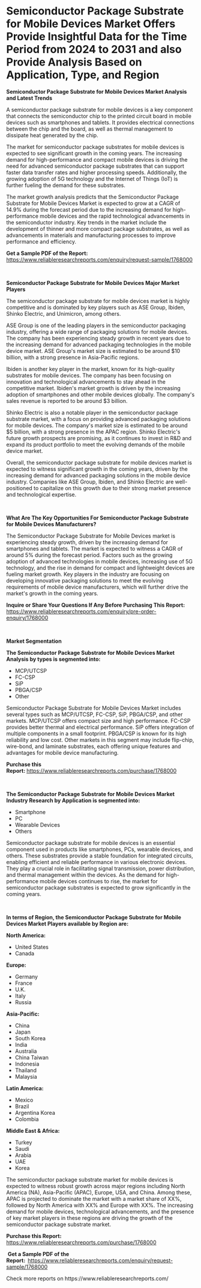 <p><h1>Semiconductor Package Substrate for Mobile Devices Market Offers Provide Insightful Data for the Time Period from 2024 to 2031 and also Provide Analysis Based on Application, Type, and Region</h1></p><p><strong>Semiconductor Package Substrate for Mobile Devices Market Analysis and Latest Trends</strong></p>
<p><p>A semiconductor package substrate for mobile devices is a key component that connects the semiconductor chip to the printed circuit board in mobile devices such as smartphones and tablets. It provides electrical connections between the chip and the board, as well as thermal management to dissipate heat generated by the chip.</p><p>The market for semiconductor package substrates for mobile devices is expected to see significant growth in the coming years. The increasing demand for high-performance and compact mobile devices is driving the need for advanced semiconductor package substrates that can support faster data transfer rates and higher processing speeds. Additionally, the growing adoption of 5G technology and the Internet of Things (IoT) is further fueling the demand for these substrates.</p><p>The market growth analysis predicts that the Semiconductor Package Substrate for Mobile Devices Market is expected to grow at a CAGR of 14.9% during the forecast period due to the increasing demand for high-performance mobile devices and the rapid technological advancements in the semiconductor industry. Key trends in the market include the development of thinner and more compact package substrates, as well as advancements in materials and manufacturing processes to improve performance and efficiency.</p></p>
<p><strong>Get a Sample PDF of the Report:&nbsp;</strong> <a href="https://www.reliableresearchreports.com/enquiry/request-sample/1768000">https://www.reliableresearchreports.com/enquiry/request-sample/1768000</a></p>
<p>&nbsp;</p>
<p><strong>Semiconductor Package Substrate for Mobile Devices Major Market Players</strong></p>
<p><p>The semiconductor package substrate for mobile devices market is highly competitive and is dominated by key players such as ASE Group, Ibiden, Shinko Electric, and Unimicron, among others.</p><p>ASE Group is one of the leading players in the semiconductor packaging industry, offering a wide range of packaging solutions for mobile devices. The company has been experiencing steady growth in recent years due to the increasing demand for advanced packaging technologies in the mobile device market. ASE Group's market size is estimated to be around $10 billion, with a strong presence in Asia-Pacific regions.</p><p>Ibiden is another key player in the market, known for its high-quality substrates for mobile devices. The company has been focusing on innovation and technological advancements to stay ahead in the competitive market. Ibiden's market growth is driven by the increasing adoption of smartphones and other mobile devices globally. The company's sales revenue is reported to be around $3 billion.</p><p>Shinko Electric is also a notable player in the semiconductor package substrate market, with a focus on providing advanced packaging solutions for mobile devices. The company's market size is estimated to be around $5 billion, with a strong presence in the APAC region. Shinko Electric's future growth prospects are promising, as it continues to invest in R&D and expand its product portfolio to meet the evolving demands of the mobile device market.</p><p>Overall, the semiconductor package substrate for mobile devices market is expected to witness significant growth in the coming years, driven by the increasing demand for advanced packaging solutions in the mobile device industry. Companies like ASE Group, Ibiden, and Shinko Electric are well-positioned to capitalize on this growth due to their strong market presence and technological expertise.</p></p>
<p>&nbsp;</p>
<p><strong>What Are The Key Opportunities For Semiconductor Package Substrate for Mobile Devices Manufacturers?</strong></p>
<p><p>The Semiconductor Package Substrate for Mobile Devices market is experiencing steady growth, driven by the increasing demand for smartphones and tablets. The market is expected to witness a CAGR of around 5% during the forecast period. Factors such as the growing adoption of advanced technologies in mobile devices, increasing use of 5G technology, and the rise in demand for compact and lightweight devices are fueling market growth. Key players in the industry are focusing on developing innovative packaging solutions to meet the evolving requirements of mobile device manufacturers, which will further drive the market's growth in the coming years.</p></p>
<p><strong>Inquire or Share Your Questions If Any Before Purchasing This Report:</strong> <a href="https://www.reliableresearchreports.com/enquiry/pre-order-enquiry/1768000">https://www.reliableresearchreports.com/enquiry/pre-order-enquiry/1768000</a></p>
<p>&nbsp;</p>
<p><strong>Market Segmentation</strong></p>
<p><strong>The Semiconductor Package Substrate for Mobile Devices Market Analysis by types is segmented into:</strong></p>
<p><ul><li>MCP/UTCSP</li><li>FC-CSP</li><li>SiP</li><li>PBGA/CSP</li><li>Other</li></ul></p>
<p><p>Semiconductor Package Substrate for Mobile Devices Market includes several types such as MCP/UTCSP, FC-CSP, SiP, PBGA/CSP, and other markets. MCP/UTCSP offers compact size and high performance. FC-CSP provides better thermal and electrical performance. SiP offers integration of multiple components in a small footprint. PBGA/CSP is known for its high reliability and low cost. Other markets in this segment may include flip-chip, wire-bond, and laminate substrates, each offering unique features and advantages for mobile device manufacturing.</p></p>
<p><strong>Purchase this Report:&nbsp;</strong><a href="https://www.reliableresearchreports.com/purchase/1768000">https://www.reliableresearchreports.com/purchase/1768000</a></p>
<p>&nbsp;</p>
<p><strong>The Semiconductor Package Substrate for Mobile Devices Market Industry Research by Application is segmented into:</strong></p>
<p><ul><li>Smartphone</li><li>PC</li><li>Wearable Devices</li><li>Others</li></ul></p>
<p><p>Semiconductor package substrate for mobile devices is an essential component used in products like smartphones, PCs, wearable devices, and others. These substrates provide a stable foundation for integrated circuits, enabling efficient and reliable performance in various electronic devices. They play a crucial role in facilitating signal transmission, power distribution, and thermal management within the devices. As the demand for high-performance mobile devices continues to rise, the market for semiconductor package substrates is expected to grow significantly in the coming years.</p></p>
<p>&nbsp;</p>
<p><strong>In terms of Region, the Semiconductor Package Substrate for Mobile Devices Market Players available by Region are:</strong></p>
<p>
    <p> <strong> North America: </strong>
        <ul>
            <li>United States</li>
            <li>Canada</li>
        </ul>
        </p> 
    <p> <strong> Europe: </strong>
        <ul>
            <li>Germany</li>
            <li>France</li>
            <li>U.K.</li>
            <li>Italy</li>
            <li>Russia</li>
        </ul>
        </p> 
    <p> <strong> Asia-Pacific: </strong>
        <ul>
            <li>China</li>
            <li>Japan</li>
            <li>South Korea</li>
            <li>India</li>
            <li>Australia</li>
            <li>China Taiwan</li>
            <li>Indonesia</li>
            <li>Thailand</li>
            <li>Malaysia</li>
        </ul>
        </p> 
    <p> <strong> Latin America: </strong>
        <ul>
            <li>Mexico</li>
            <li>Brazil</li>
            <li>Argentina Korea</li>
            <li>Colombia</li>
        </ul>
        </p> 
    <p> <strong> Middle East & Africa: </strong>
        <ul>
            <li>Turkey</li>
            <li>Saudi</li>
            <li>Arabia</li>
            <li>UAE</li>
            <li>Korea</li>
        </ul>
    </p>
    </p>
<p><p>The semiconductor package substrate market for mobile devices is expected to witness robust growth across major regions including North America (NA), Asia-Pacific (APAC), Europe, USA, and China. Among these, APAC is projected to dominate the market with a market share of XX%, followed by North America with XX% and Europe with XX%. The increasing demand for mobile devices, technological advancements, and the presence of key market players in these regions are driving the growth of the semiconductor package substrate market.</p></p>
<p><strong>Purchase this Report: </strong><a href="https://www.reliableresearchreports.com/purchase/1768000">https://www.reliableresearchreports.com/purchase/1768000</a></p>
<p>&nbsp;<strong>Get a Sample PDF of the Report:&nbsp;&nbsp;</strong><a href="https://www.reliableresearchreports.com/enquiry/request-sample/1768000">https://www.reliableresearchreports.com/enquiry/request-sample/1768000</a></p>
<p><strong></strong></p>
<p>Check more reports on https://www.reliableresearchreports.com/</p>